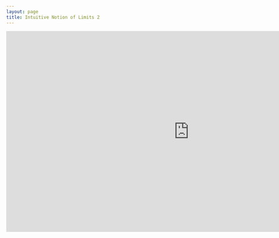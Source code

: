 ```yaml
---
layout: page
title: Intuitive Notion of Limits 2
---
```

<iframe scrolling="no" src="https://tube.geogebra.org/material/iframe/id/263633/width/980/height/540/border/888888/rc/false/ai/false/sdz/true/smb/false/stb/false/stbh/true/ld/false/sri/true/at/preferhtml5" width="980px" height="540px" style="border:0px;"> </iframe>